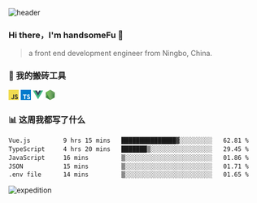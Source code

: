 ![header](https://raw.githubusercontent.com/fzq1998/fzq1998/master/header.png)

### Hi there，I'm handsomeFu 👋

> a front end development engineer from Ningbo, China.

### 🔧 我的搬砖工具
<code><img height="20" src="https://raw.githubusercontent.com/github/explore/80688e429a7d4ef2fca1e82350fe8e3517d3494d/topics/javascript/javascript.png" alt="javascript"></code>
<code><img height="20" src="https://raw.githubusercontent.com/github/explore/80688e429a7d4ef2fca1e82350fe8e3517d3494d/topics/typescript/typescript.png" alt="typescript"></code>
<code><img height="20" src="https://raw.githubusercontent.com/github/explore/80688e429a7d4ef2fca1e82350fe8e3517d3494d/topics/vue/vue.png" alt="vue"></code>
<code><img height="20" src="https://raw.githubusercontent.com/github/explore/80688e429a7d4ef2fca1e82350fe8e3517d3494d/topics/nodejs/nodejs.png" alt="nodejs"></code>



### 📊 这周我都写了什么
<!--START_SECTION:waka-->

```txt
Vue.js         9 hrs 15 mins   ███████████████▓░░░░░░░░░   62.81 %
TypeScript     4 hrs 20 mins   ███████▒░░░░░░░░░░░░░░░░░   29.45 %
JavaScript     16 mins         ▒░░░░░░░░░░░░░░░░░░░░░░░░   01.86 %
JSON           15 mins         ▒░░░░░░░░░░░░░░░░░░░░░░░░   01.71 %
.env file      14 mins         ▒░░░░░░░░░░░░░░░░░░░░░░░░   01.65 %
```

<!--END_SECTION:waka-->


![expedition](https://raw.githubusercontent.com/fzq1998/fzq1998/master/expedition.gif)

